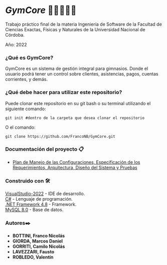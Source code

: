 # *GymCore* 💪🏼🏋🏻‍♂️
Trabajo práctico final de la materia Ingeniería de Software de la Facultad de Ciencias Exactas, Físicas y Naturales de la Universidad Nacional de Córdoba. 

Año: 2022

### **¿Qué es GymCore?**
GymCore es un sistema de gestión integral para gimnasios. Donde el usuario podrá tener un control sobre clientes, asistencias, pagos, cuentas corrientes, y demás.

### **¿Qué debe hacer para utilizar este repositorio?**
Puede clonar este repositorio en su git bash o su terminal utilizando el siguiente comando:

```
git init #dentro de la carpeta que desea clonar el repositorio
```
O el comando:
```
git clone https://github.com/FrancoNB/GymCore.git
```

### **Documentación del proyecto 📋**
* [Plan de Manejo de las Configuraciones, Especificación de los Requerimientos, Arquitectura, Diseño del Sistema y Pruebas](https://drive.google.com/drive/folders/1tVPT3BST0qW5aiHbNS-Nk1X84_OfrxJK)

### **Construido con 🛠️**
[VisualStudio-2022](https://visualstudio.microsoft.com/es/vs/) - IDE de desarrollo.  
[C#](https://docs.microsoft.com/en-us/dotnet/csharp/tour-of-csharp/) - Lenguaje de programación.  
[.NET Framework 4.8](https://dotnet.microsoft.com/en-us/download/dotnet-framework/net48) - Framework.  
[MySQL 8.0](https://dev.mysql.com/doc/relnotes/mysql/8.0/en/) - Base de datos.  

### **Autores✒️**
* **BOTTINI, Franco Nicolás**
* **GIORDA, Marcos Daniel**
* **GORRITI, Camilo Nicolás**
* **LAVEZZARI, Fausto**
* **ROBLEDO, Valentín**

